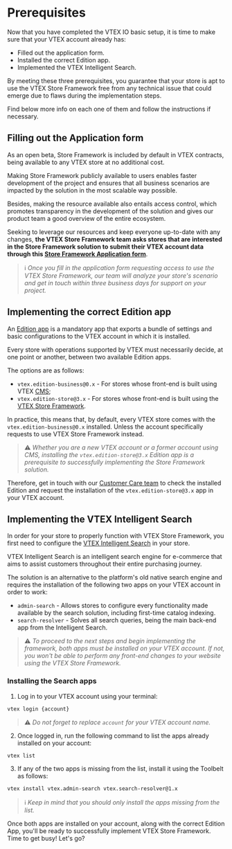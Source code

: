 # Prerequisites

Now that you have completed the VTEX IO basic setup, it is time to make sure that your VTEX account already has:

- Filled out the application form.
- Installed the correct Edition app.
- Implemented the VTEX Intelligent Search.

By meeting these three prerequisites, you guarantee that your store is apt to use the VTEX Store Framework free from any technical issue that could emerge due to flaws during the implementation steps.

Find below more info on each one of them and follow the instructions if necessary. 

## Filling out the Application form

As an open beta, Store Framework is included by default in VTEX contracts, being available to any VTEX store at no additional cost.

Making Store Framework publicly available to users enables faster development of the project and ensures that all business scenarios are impacted by the solution in the most scalable way possible.

Besides, making the resource available also entails access control, which promotes transparency in the development of the solution and gives our product team a good overview of the entire ecosystem.

Seeking to leverage our resources and keep everyone up-to-date with any changes, **the VTEX Store Framework team asks stores that are interested in the Store Framework solution to submit their VTEX account data through this [Store Framework Application form](https://docs.google.com/forms/d/e/1FAIpQLSclhQed9copSm44UuMBMXxosxndtWvWrYDrrZOaO62mKP8zlg/viewform)**.

>ℹ️ *Once you fill in the application form requesting access to use the VTEX Store Framework, our team will analyze your store's scenario and get in touch within three business days for support on your project.*

## Implementing the correct Edition app 

An [Edition app](https://vtex.io/docs/concepts/edition-app/) is a mandatory app that exports a bundle of settings and basic configurations to the VTEX account in which it is installed.

Every store with operations supported by VTEX must necessarily decide, at one point or another, between two available Edition apps.

The options are as follows:

-   `vtex.edition-business@0.x` - For stores whose front-end is built using VTEX [CMS](https://help.vtex.com/tutorial/what-is-cms--EmO8u2WBj2W4MUQCS8262);
-   `vtex.edition-store@3.x` - For stores whose front-end is built using the [VTEX Store Framework](https://vtex.io/docs/introduction/what-is-vtex-store-framework/).

In practice, this means that, by default, every VTEX store comes with the `vtex.edition-business@0.x` installed. Unless the account specifically requests to use VTEX Store Framework instead.

>⚠️ *Whether you are a new VTEX account or a former account using CMS, installing the `vtex.edition-store@3.x` Edition app is a prerequisite to successfully implementing the Store Framework solution.*

Therefore, get in touch with our [Customer Care team](https://support.vtex.com/hc/pt-br/signin?return_to=https%3A%2F%2Fsupport.vtex.com%2Fhc%2Fpt-br%2Frequests) to check the installed Edition and request the installation of the `vtex.edition-store@3.x` app in your VTEX account. 

## Implementing the VTEX Intelligent Search 

In order for your store to properly function with VTEX Store Framework, you first need to configure the [VTEX Intelligent Search](https://help.vtex.com/tracks/vtex-intelligent-search--19wrbB7nEQcmwzDPl1l4Cb) in your store. 

VTEX Intelligent Search is an intelligent search engine for e-commerce that aims to assist customers throughout their entire purchasing journey. 

The solution is an alternative to the platform's old native search engine and requires the installation of the following two apps on your VTEX account in order to work: 

- `admin-search` - Allows stores to configure every functionality made available by the search solution, including first-time catalog indexing. 
- `search-resolver` - Solves all search queries, being the main back-end app from the Intelligent Search.

>⚠️ *To proceed to the next steps and begin implementing the framework, both apps must be installed on your VTEX account. If not, you won't be able to perform any front-end changes to your website using the VTEX Store Framework.*

### Installing the Search apps

1. Log in to your VTEX account using your terminal:

```sh
vtex login {account}
```

>⚠️ *Do not forget to replace `account` for your VTEX account name.*

2. Once logged in, run the following command to list the apps already installed on your account:

```sh
vtex list
```

3. If any of the two apps is missing from the list, install it using the Toolbelt as follows:

```sh
vtex install vtex.admin-search vtex.search-resolver@1.x
```

>ℹ️ *Keep in mind that you should only install the apps missing from the list.*

Once both apps are installed on your account, along with the correct Edition App, you'll be ready to successfully implement VTEX Store Framework. Time to get busy! Let's go?

